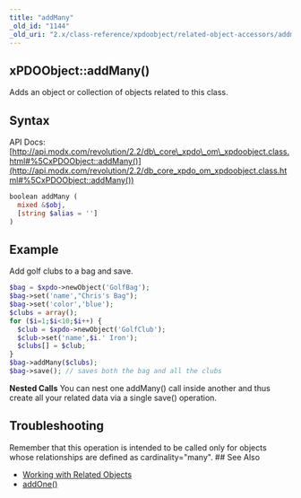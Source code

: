 ```yaml
---
title: "addMany"
_old_id: "1144"
_old_uri: "2.x/class-reference/xpdoobject/related-object-accessors/addmany"
---
```


## xPDOObject::addMany()

 Adds an object or collection of objects related to this class.

## Syntax

 API Docs: [http://api.modx.com/revolution/2.2/db\_core\_xpdo\_om\_xpdoobject.class.html#%5CxPDOObject::addMany()](http://api.modx.com/revolution/2.2/db_core_xpdo_om_xpdoobject.class.html#%5CxPDOObject::addMany())

 ``` php 
boolean addMany (
   mixed &$obj,
   [string $alias = '']
)
```

## Example

 Add golf clubs to a bag and save.

 ``` php 
$bag = $xpdo->newObject('GolfBag');
$bag->set('name',"Chris's Bag");
$bag->set('color','blue');
$clubs = array();
for ($i=1;$i<10;$i++) {
   $club = $xpdo->newObject('GolfClub');
   $club->set('name',$i.' Iron');
   $clubs[] = $club;
}
$bag->addMany($clubs);
$bag->save(); // saves both the bag and all the clubs
```

 **Nested Calls** You can nest one addMany() call inside another and thus create all your related data via a single save() operation.

## Troubleshooting

 Remember that this operation is intended to be called only for objects whose relationships are defined as cardinality="many". ## See Also

- [Working with Related Objects](xpdo/getting-started/using-your-xpdo-model/working-with-related-objects "Working with Related Objects")
- [addOne()](extending-modx/xpdo/class-reference/xpdoobject/related-object-accessors/addone)